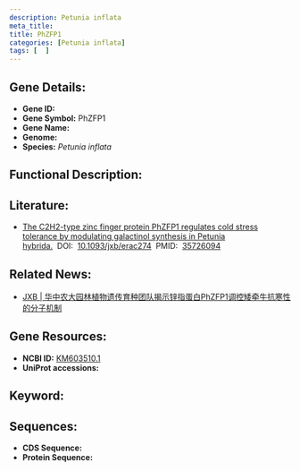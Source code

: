 ```yaml
---
description: Petunia inflata
meta_title:
title: PhZFP1
categories: [Petunia inflata]
tags: [  ]
---
```


## Gene Details:
- **Gene ID:**	[]()
- **Gene Symbol:** PhZFP1
- **Gene Name:** 
- **Genome:** []()
- **Species:** *Petunia inflata*

## Functional Description:

## Literature:
   - [The C2H2-type zinc finger protein PhZFP1 regulates cold stress tolerance by modulating galactinol synthesis in Petunia hybrida.]( https://academic.oup.com/jxb/article/73/18/6434/6611932?login=false)&nbsp;&nbsp;DOI:&nbsp;&nbsp;[10.1093/jxb/erac274](https://academic.oup.com/jxb/article/73/18/6434/6611932?login=false)&nbsp;&nbsp;PMID:&nbsp;&nbsp;[35726094](https://pubmed.ncbi.nlm.nih.gov/35726094/)

## Related News:
   - [JXB | 华中农大园林植物遗传育种团队揭示锌指蛋白PhZFP1调控矮牵牛抗寒性的分子机制](https://mp.weixin.qq.com/s?__biz=Mzg3MDEwNDEyMg==&mid=2247531875&idx=3&sn=a3284a3538db177811e56da6746c61e8&chksm=ce90d036f9e75920171841358e7dddb896e3aee2aeece916e081460380cb2402cab2c8c23499&scene=27#wechat_redirect)

## Gene Resources:
- **NCBI ID:** [KM603510.1](https://www.ncbi.nlm.nih.gov/gene/?term=KM603510.1)
- **UniProt accessions:** [](https://www.uniprot.org/uniprotkb//entry)

## Keyword:


## Sequences:
- **CDS Sequence:**
- **Protein Sequence:**
